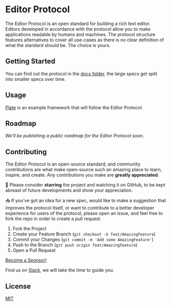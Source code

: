 # Editor Protocol

The Editor Protocol is an open standard for building a rich text editor. Editors developed in accordance with the protocol allow you to make applications readable by humans and machines. The protocol structure features alternatives to cover all use-cases as there is no clear definition of what the standard should be. The choice is yours.

## Getting Started

You can find out the protocol in the [docs folder](https://github.com/udecode/editor-protocol/tree/main/docs), the large specs get split into smaller specs over time. 

## Usage

[Plate](https://github.com/udecode/plate) is an example framework that will follow the Editor Protocol.

## Roadmap

_We’ll be publishing a public roadmap for the Editor Protocol soon._

<!-- See the [open issues](https://github.com/udecode/editor-protocol/issues?q=is%3Aissue+is%3Aopen) for a list of some proposed features (and known issues). -->

## Contributing

The Editor Protocol is an open-source standard, and community contributions are what make open-source such an amazing place to learn, inspire, and create. Any contributions you make are **greatly appreciated**.

🌟 Please consider **starring** the project and watching it on GitHub, to be kept abreast of future developments and show your appreciation.

📥 If you’ve got an idea for a new spec, would like to make a suggestion that improves the protocol itself, or want to contribute to a better developer experience for users of the protocol, please open an issue, and feel free to fork the repo in order to create a pull request.

1.  Fork the Project
2.  Create your Feature Branch (`git checkout -b feat/AmazingFeature`)
3.  Commit your Changes (`git commit -m 'Add some AmazingFeature'`)
4.  Push to the Branch (`git push origin feat/AmazingFeature`)
5.  Open a Pull Request

<!-- If you’re looking for inspiration regarding new specs to write, or contributions you could make, please check the [open issues](https://github.com/udecode/editor-protocol/issues?q=is%3Aissue+is%3Aopen). -->

[Become a Sponsor!](https://github.com/sponsors/zbeyens)

Find us on [Slack](https://slate-js.slack.com/messages/plate), we will take the time to guide you.

## License

[MIT](https://github.com/udecode/editor-protocol/blob/main/LICENSE)

